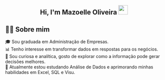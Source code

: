 <h2 align="center">
  Hi, I'm Mazoelle Oliveira
  <img src="https://raw.githubusercontent.com/MartinHeinz/MartinHeinz/master/wave.gif" width="30px"/>
</h2>

## 👩‍💻 Sobre mim

🎓 Sou graduada em Administração de Empresas.  
📊 Tenho interesse em transformar dados em respostas para os negócios.  
🔎 Sou curiosa e analítica, gosto de explorar como a informação pode gerar decisões melhores.  
🚀 Atualmente estou estudando Análise de Dados e aprimorando minhas habilidades em Excel, SQL e Visu.





